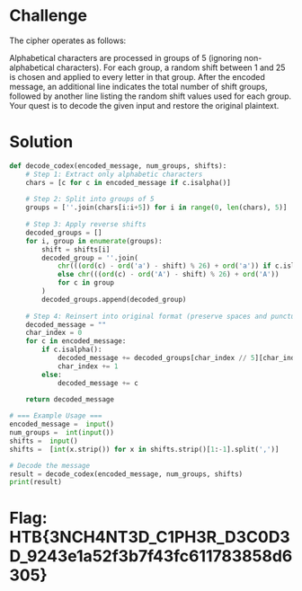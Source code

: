# Challenge
The cipher operates as follows:

Alphabetical characters are processed in groups of 5 (ignoring non-alphabetical characters).
For each group, a random shift between 1 and 25 is chosen and applied to every letter in that group.
After the encoded message, an additional line indicates the total number of shift groups, followed by another line listing the random shift values used for each group.
Your quest is to decode the given input and restore the original plaintext.

# Solution
```python
def decode_codex(encoded_message, num_groups, shifts):
    # Step 1: Extract only alphabetic characters
    chars = [c for c in encoded_message if c.isalpha()]
    
    # Step 2: Split into groups of 5
    groups = [''.join(chars[i:i+5]) for i in range(0, len(chars), 5)]
    
    # Step 3: Apply reverse shifts
    decoded_groups = []
    for i, group in enumerate(groups):
        shift = shifts[i]
        decoded_group = ''.join(
            chr(((ord(c) - ord('a') - shift) % 26) + ord('a')) if c.islower()
            else chr(((ord(c) - ord('A') - shift) % 26) + ord('A'))
            for c in group
        )
        decoded_groups.append(decoded_group)
    
    # Step 4: Reinsert into original format (preserve spaces and punctuation)
    decoded_message = ""
    char_index = 0
    for c in encoded_message:
        if c.isalpha():
            decoded_message += decoded_groups[char_index // 5][char_index % 5]
            char_index += 1
        else:
            decoded_message += c
    
    return decoded_message

# === Example Usage ===
encoded_message =  input()
num_groups =  int(input())
shifts =  input()
shifts =  [int(x.strip()) for x in shifts.strip()[1:-1].split(',')]

# Decode the message
result = decode_codex(encoded_message, num_groups, shifts)
print(result)
```

# Flag: HTB{3NCH4NT3D_C1PH3R_D3C0D3D_9243e1a52f3b7f43fc611783858d6305}
